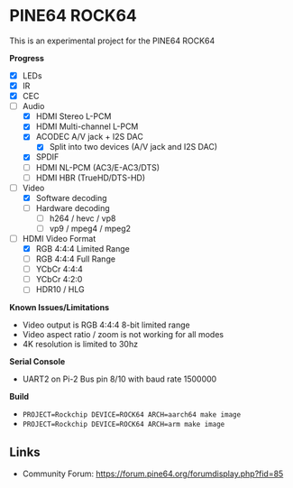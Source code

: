 # PINE64 ROCK64

This is an experimental project for the PINE64 ROCK64

**Progress**

* [x] LEDs
* [x] IR
* [x] CEC
* [ ] Audio
  * [x] HDMI Stereo L-PCM
  * [x] HDMI Multi-channel L-PCM
  * [x] ACODEC A/V jack + I2S DAC
    * [x] Split into two devices (A/V jack and I2S DAC)
  * [x] SPDIF
  * [ ] HDMI NL-PCM (AC3/E-AC3/DTS)
  * [ ] HDMI HBR (TrueHD/DTS-HD)
* [ ] Video
  * [x] Software decoding
  * [ ] Hardware decoding
    * [ ] h264 / hevc / vp8
    * [ ] vp9 / mpeg4 / mpeg2
* [ ] HDMI Video Format
  * [x] RGB 4:4:4 Limited Range
  * [ ] RGB 4:4:4 Full Range
  * [ ] YCbCr 4:4:4
  * [ ] YCbCr 4:2:0
  * [ ] HDR10 / HLG

**Known Issues/Limitations**

* Video output is RGB 4:4:4 8-bit limited range
* Video aspect ratio / zoom is not working for all modes
* 4K resolution is limited to 30hz

**Serial Console**

* UART2 on Pi-2 Bus pin 8/10 with baud rate 1500000

**Build**

* `PROJECT=Rockchip DEVICE=ROCK64 ARCH=aarch64 make image`
* `PROJECT=Rockchip DEVICE=ROCK64 ARCH=arm make image`

## Links

* Community Forum: https://forum.pine64.org/forumdisplay.php?fid=85
